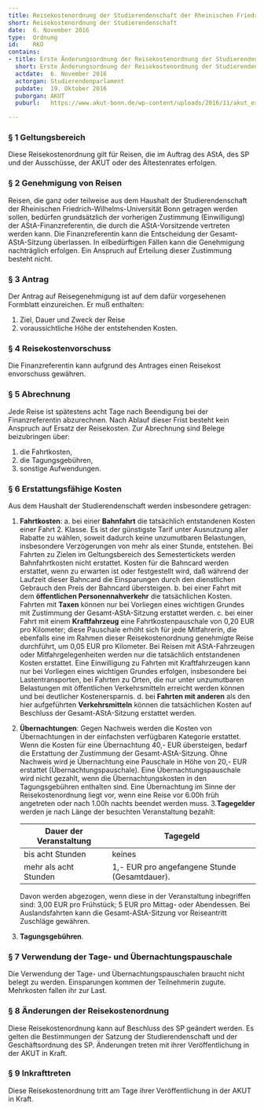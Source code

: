```yaml
---
title: Reisekostenordnung der Studierendenschaft der Rheinischen Friedrich-Wilhelms-Universität Bonn
short: Reisekostenordnung der Studierendenschaft
date:  6. November 2016
type:  Ordnung
id:    RKO
contains:
- title: Erste Änderungsordnung der Reisekostenordnung der Studierendenschaft der Rheinischen Friedrich-Wilhelms-Universität Bonn
  short: Erste Änderungsordnung der Reisekostenordnung der Studierendenschaft
  actdate:  6. November 2016
  actorgan: Studierendenparlament
  pubdate:  19. Oktober 2016
  puborgan: AKUT
  puburl:   https://www.akut-bonn.de/wp-content/uploads/2016/11/akut_extra_2016-14-1.pdf

---
```



### § 1 Geltungsbereich

Diese Reisekostenordnung gilt für Reisen, die im Auftrag des AStA, des SP und der 
Ausschüsse, der AKUT oder des Ältestenrates erfolgen.


### § 2 Genehmigung von Reisen

Reisen, die ganz oder teilweise aus dem Haushalt der Studierendenschaft der 
Rheinischen Friedrich-Wilhelms-Universität Bonn getragen werden sollen, bedürfen 
grundsätzlich der vorherigen Zustimmung (Einwilligung) der AStA-Finanzreferentin, die 
durch die AStA-Vorsitzende vertreten werden kann. Die Finanzreferentin kann die 
Entscheidung der Gesamt-AStA-Sitzung überlassen. In eilbedürftigen Fällen kann die 
Genehmigung nachträglich erfolgen. Ein Anspruch auf Erteilung dieser Zustimmung 
besteht nicht.


### § 3 Antrag

Der Antrag auf Reisegenehmigung ist auf dem dafür vorgesehenen Formblatt 
einzureichen. Er muß enthalten:

1. Ziel, Dauer und Zweck der Reise
2. voraussichtliche Höhe der entstehenden Kosten.


### § 4 Reisekostenvorschuss

Die Finanzreferentin kann aufgrund des Antrages einen Reisekost
envorschuss gewähren.


### § 5 Abrechnung

Jede Reise ist spätestens acht Tage nach Beendigung bei der Finanzreferentin 
abzurechnen. Nach Ablauf dieser Frist besteht kein Anspruch auf Ersatz der Reisekosten. 
Zur Abrechnung sind Belege beizubringen über:

1. die Fahrtkosten,
2. die Tagungsgebühren,
3. sonstige Aufwendungen.


### § 6 Erstattungsfähige Kosten

Aus dem Haushalt der Studierendenschaft werden insbesondere getragen:

1. **Fahrtkosten**:
    a. bei einer **Bahnfahrt** die tatsächlich entstandenen Kosten einer Fahrt 2. Klasse. Es ist der günstigste Tarif unter Ausnutzung aller Rabatte zu wählen, soweit dadurch keine unzumutbaren Belastungen, insbesondere Verzögerungen von mehr als einer Stunde, entstehen. Bei Fahrten zu Zielen im Geltungsbereich des Semestertickets werden Bahnfahrtkosten nicht erstattet. Kosten für die Bahncard werden erstattet, wenn zu erwarten ist oder festgestellt wird, daß während der Laufzeit dieser Bahncard die Einsparungen durch den dienstlichen Gebrauch den Preis der Bahncard übersteigen.
    b. bei einer Fahrt mit dem **öffentlichen Personennahverkehr** die tatsächlichen Kosten. Fahrten mit **Taxen** können nur bei Vorliegen eines wichtigen Grundes mit Zustimmung der Gesamt-AStA-Sitzung erstattet werden.
    c. bei einer Fahrt mit einem **Kraftfahrzeug** eine Fahrtkostenpauschale von 0,20 EUR pro Kilometer; diese Pauschale erhöht sich für jede Mitfahrerin, die ebenfalls eine im Rahmen dieser Reisekostenordnung genehmigte Reise durchführt, um 0,05 EUR pro Kilometer. Bei Reisen mit AStA-Fahrzeugen oder Mitfahrgelegenheiten werden nur die tatsächlich entstandenen Kosten erstattet. Eine Einwilligung zu Fahrten mit Kraftfahrzeugen kann nur bei Vorliegen eines wichtigen Grundes erfolgen, insbesondere bei Lastentransporten, bei Fahrten zu Orten, die nur unter unzumutbaren Belastungen mit öffentlichen Verkehrsmitteln erreicht werden können und bei deutlicher Kostenersparnis.
    d. bei **Fahrten mit anderen** als den hier aufgeführten **Verkehrsmitteln** können die tatsächlichen Kosten auf Beschluss der Gesamt-AStA-Sitzung erstattet werden.
2. **Übernachtungen**: Gegen Nachweis werden die Kosten von Übernachtungen in der einfachsten verfügbaren Kategorie erstattet. Wenn die Kosten für eine Übernachtung 40,- EUR übersteigen, bedarf die Erstattung der Zustimmung der Gesamt-AStA-Sitzung. Ohne Nachweis wird je Übernachtung eine Pauschale in Höhe von 20,- EUR erstattet (Übernachtungspauschale). Eine Übernachtungspauschale wird nicht gezahlt, wenn die Übernachtungskosten in den Tagungsgebühren enthalten sind. Eine Übernachtung im Sinne der Reisekostenordnung liegt vor, wenn eine Reise vor 6.00h früh angetreten oder nach 1.00h nachts beendet werden muss.
3.**Tagegelder** werden je nach Länge der besuchten Veranstaltung bezahlt:

    | Dauer der Veranstaltung   | Tagegeld                                      |
    |---------------------------|-----------------------------------------------|
    | bis acht Stunden          | keines                                        |
    | mehr als acht Stunden     | 1,- EUR pro angefangene Stunde (Gesamtdauer). |

    Davon werden abgezogen, wenn diese in der Veranstaltung inbegriffen sind: 3,00 EUR pro Frühstück; 5 EUR pro Mittag- oder Abendessen. Bei Auslandsfahrten kann die Gesamt-AStA-Sitzung vor Reiseantritt Zuschläge gewähren.
4. **Tagungsgebühren**.


### § 7 Verwendung der Tage- und Übernachtungspauschale

Die Verwendung der Tage- und Übernachtungspauschalen braucht nicht belegt zu werden. Einsparungen kommen der Teilnehmerin zugute. Mehrkosten fallen ihr zur Last.


### § 8 Änderungen der Reisekostenordnung

Diese Reisekostenordnung kann auf Beschluss des SP geändert werden. Es gelten die Bestimmungen der Satzung der Studierendenschaft und der Geschäftsordnung des SP. 
Änderungen treten mit ihrer Veröffentlichung in der AKUT in Kraft.


### § 9 Inkrafttreten

Diese Reisekostenordnung tritt am Tage ihrer Veröffentlichung in der AKUT in Kraft.
